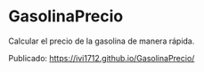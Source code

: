 # GasolinaPrecio

Calcular el precio de la gasolina de manera rápida.


Publicado: https://ivi1712.github.io/GasolinaPrecio/
